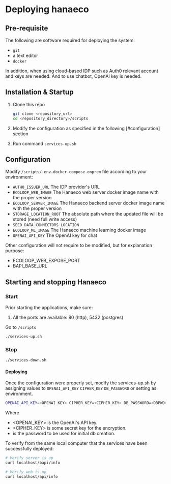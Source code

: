 # Deploying hanaeco

## Pre-requisite

The following are software required for deploying the system:

- `git`
- a text editor
- `docker`

In addition, when using cloud-based IDP such as Auth0 relevant account and keys are needed.
And to use chatbot, OpenAI key is needed.

## Installation & Startup

1. Clone this repo

    ```bash
    git clone <repository_url>
    cd <repository_directory>/scripts
    ```

2. Modify the configuration as specified in the following [#configuration] section
3. Run command `services-up.sh`


## Configuration

Modify `/scripts/.env.docker-compose-onprem` file according to your environment:

- `AUTH0_ISSUER_URL`  The IDP provider's URL
- `ECOLOOP_WEB_IMAGE` The Hanaeco web server docker image name with the proper version
- `ECOLOOP_SERVER_IMAGE` The Hanaeco backend server docker image name with the proper version
- `STORAGE_LOCATION_ROOT` The absolute path where the updated file will be stored (need full write access)
- `SEED_DATA_CONNECTORS_LOCATION`
- `ECOLOOP_ML_IMAGE`  The Hanaeco machine learning docker image
- `OPENAI_API_KEY` The OpenAI key for chat


Other configuration will not require to be modified, but for explanation purpose:
- ECOLOOP_WEB_EXPOSE_PORT
- BAPI_BASE_URL


## Starting and stopping Hanaeco

### Start
Prior starting the applications, make sure:
1. All the ports are available: 80 (http), 5432 (postgres)

Go to `/scripts`

```sh
./services-up.sh
```


### Stop

```sh
./services-down.sh
```


#### Deploying

Once the configuration were properly set, modify the services-up.sh by assigning values to
`OPENAI_API_KEY` `CIPHER_KEY` `DB_PASSWORD` or setting as environment.

```sh
OPENAI_API_KEY=<OPENAI_KEY> CIPHER_KEY=<CIPHER_KEY> DB_PASSWORD=<DBPWD> docker-compose --env-file .env.docker-compose -f docker-compose-withenvoy.yml up
```

Where 
- <OPENAI_KEY> is the OpenAI's API key.
- <CIPHER_KEY> is some secret key for the encryption.
- <DBPWD> is the password to be used for initial db creation.

To verify from the same local computer that the services have been successfully deployed:

```sh
# Verify server is up
curl localhost/bapi/info

# Verify web is up
curl localhost/api/info
```
